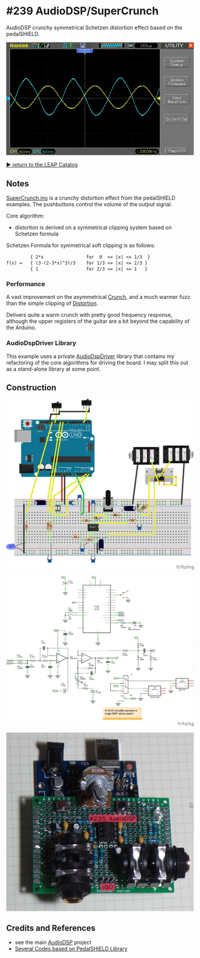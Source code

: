 # #239 AudioDSP/SuperCrunch

AudioDSP crunchy symmetrical Schetzen distortion effect based on the pedalSHIELD.

![waveform](./assets/SuperCrunch_build.jpg?raw=true)



[:arrow_forward: return to the LEAP Catalog](http://leap.tardate.com)

## Notes

[SuperCrunch.ino](./SuperCrunch.ino) is a crunchy distortion effect from the pedalSHIELD examples.
The pushbuttons control the volume of the output signal.

Core algorithm:

* distortion is derived on a symmetrical clipping system based on Schetzen formula

Schetzen Formula for symmetrical soft clipping is as follows:

```
         { 2*x                for  0  <= |x| <= 1/3  }
f(x) =   { (3-(2-3*x)^3)/3    for 1/3 <= |x| <= 2/3 }
         { 1                  for 2/3 <= |x| <= 1   }
```

### Performance

A vast improvement on the asymmetrical [Crunch](../Crunch),
and a much warmer fuzz than the simple clipping of [Distortion](../Distortion).

Delivers quite a warm crunch with pretty good frequency response, although the upper registers of the guitar
are a bit beyond the capability of the Arduino.


### AudioDspDriver Library

This example uses a private [AudioDspDriver](../../../libraries/AudioDspDriver) library
that contains my refactoring of the core algorithms for driving the board.
I may split this out as a stand-alone library at some point.


## Construction

![Breadboard](../assets/AudioDSP_bb.jpg?raw=true)

![The Schematic](../assets/AudioDSP_schematic.jpg?raw=true)

![Build](../assets/AudioDSP_build.jpg?raw=true)

## Credits and References
* see the main [AudioDSP](../) project
* [Several Codes based on PedalSHIELD Library](http://www.electrosmash.com/forum/software-pedalshield/133-several-codes-based-on-pedalshield-library?lang=en)
